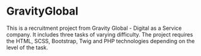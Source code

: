 # GravityGlobal
This is a recruitment project from Gravity Global - Digital as a Service company. It includes three tasks of varying difficulty. The project requires the HTML, SCSS, Bootstrap, Twig and PHP technologies depending on the level of the task.
